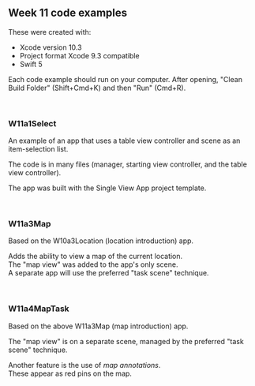 ## Week 11 code examples

These were created with: 
* Xcode version 10.3
* Project format Xcode 9.3 compatible
* Swift 5

Each code example should run on your computer. After opening, "Clean Build Folder" (Shift+Cmd+K) and then "Run" (Cmd+R). 

<br>

### W11a1Select

An example of an app that uses a table view controller and scene as an item-selection list. 

The code is in many files (manager, starting view controller, and the table view controller).  

The app was built with the Single View App project template.

<br>

### W11a3Map

Based on the W10a3Location (location introduction) app.  

Adds the ability to view a map of the current location.  
The "map view" was added to the app's only scene.  
A separate app will use the preferred "task scene" technique.

<br>

### W11a4MapTask

Based on the above W11a3Map (map introduction) app.  

The "map view" is on a separate scene, managed by the preferred "task scene" technique.

Another feature is the use of *map annotations*.  
These appear as red pins on the map.  

<br>
